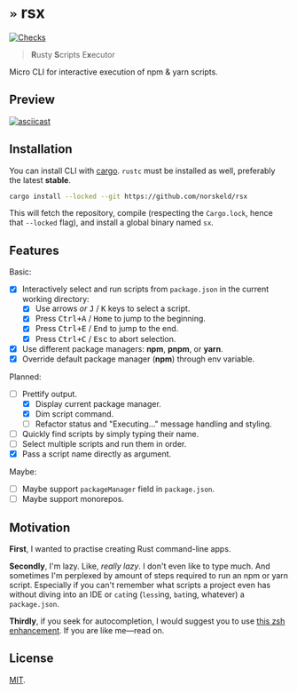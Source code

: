 # `»` rsx

[![Checks](https://img.shields.io/github/workflow/status/norskeld/rsx/check?style=flat-square&colorA=22272d&colorB=22272d&label=checks)](https://github.com/norskeld/rsx/actions)

> **R**usty **S**cripts E**x**ecutor

Micro CLI for interactive execution of npm & yarn scripts.

## Preview

[![asciicast](https://asciinema.org/a/499299.svg)](https://asciinema.org/a/499299)

## Installation

You can install CLI with [cargo]. `rustc` must be installed as well, preferably the latest **stable**.

```bash
cargo install --locked --git https://github.com/norskeld/rsx
```

This will fetch the repository, compile (respecting the `Cargo.lock`, hence that `--locked` flag), and install a global binary named `sx`.

## Features

Basic:

- [x] Interactively select and run scripts from `package.json` in the current working directory:
  - [x] Use arrows *or* <kbd>J</kbd> / <kbd>K</kbd> keys to select a script.
  - [x] Press <kbd>Ctrl+A</kbd> / <kbd>Home</kbd> to jump to the beginning.
  - [x] Press <kbd>Ctrl+E</kbd> / <kbd>End</kbd> to jump to the end.
  - [x] Press <kbd>Ctrl+C</kbd> / <kbd>Esc</kbd> to abort selection.
- [x] Use different package managers: **npm**, **pnpm**, or **yarn**.
- [x] Override default package manager (**npm**) through env variable.

Planned:

- [ ] Prettify output.
  - [x] Display current package manager.
  - [x] Dim script command.
  - [ ] Refactor status and "Executing..." message handling and styling.
- [ ] Quickly find scripts by simply typing their name.
- [ ] Select multiple scripts and run them in order.
- [x] Pass a script name directly as argument.

Maybe:

- [ ] Maybe support `packageManager` field in `package.json`.
- [ ] Maybe support monorepos.

## Motivation

**First**, I wanted to practise creating Rust command-line apps.

**Secondly**, I'm lazy. Like, _really lazy_. I don't even like to type much. And sometimes I'm perplexed by amount of steps required to run an npm or yarn script. Especially if you can't remember what scripts a project even has without diving into an IDE or `cat`ing (`less`ing, `bat`ing, whatever) a `package.json`.

**Thirdly**, if you seek for autocompletion, I would suggest you to use [this zsh enhancement](https://github.com/lukechilds/zsh-better-npm-completion).
If you are like me—read on.

## License

[MIT](LICENSE).

<!-- Links -->

[cargo]: https://doc.rust-lang.org/cargo/

